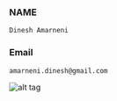 ### NAME
```
Dinesh Amarneni
```
### Email
```
amarneni.dinesh@gmail.com
```
![alt tag](https://raw.github.com/damarneni/Dinesh.jpg)
